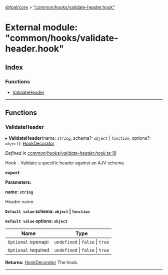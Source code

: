 [@foal/core](../README.md) > ["common/hooks/validate-header.hook"](../modules/_common_hooks_validate_header_hook_.md)

# External module: "common/hooks/validate-header.hook"

## Index

### Functions

* [ValidateHeader](_common_hooks_validate_header_hook_.md#validateheader)

---

## Functions

<a id="validateheader"></a>

###  ValidateHeader

▸ **ValidateHeader**(name: *`string`*, schema?: *`object` \| `function`*, options?: *`object`*): [HookDecorator](_core_hooks_.md#hookdecorator)

*Defined in [common/hooks/validate-header.hook.ts:19](https://github.com/FoalTS/foal/blob/aac11366/packages/core/src/common/hooks/validate-header.hook.ts#L19)*

Hook - Validate a specific header against an AJV schema.

*__export__*: 

**Parameters:**

**name: `string`**

Header name.

**`Default value` schema: `object` \| `function`**

**`Default value` options: `object`**

| Name | Type |
| ------ | ------ |
| `Optional` openapi | `undefined` \| `false` \| `true` |
| `Optional` required | `undefined` \| `false` \| `true` |

**Returns:** [HookDecorator](_core_hooks_.md#hookdecorator)
The hook.

___

